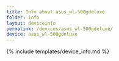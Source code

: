 ```yaml
---
title: Info about asus_wl-500gdeluxe
folder: info
layout: deviceinfo
permalink: /devices/asus_wl-500gdeluxe/
device: asus_wl-500gdeluxe
---
```

{% include templates/device_info.md %}
